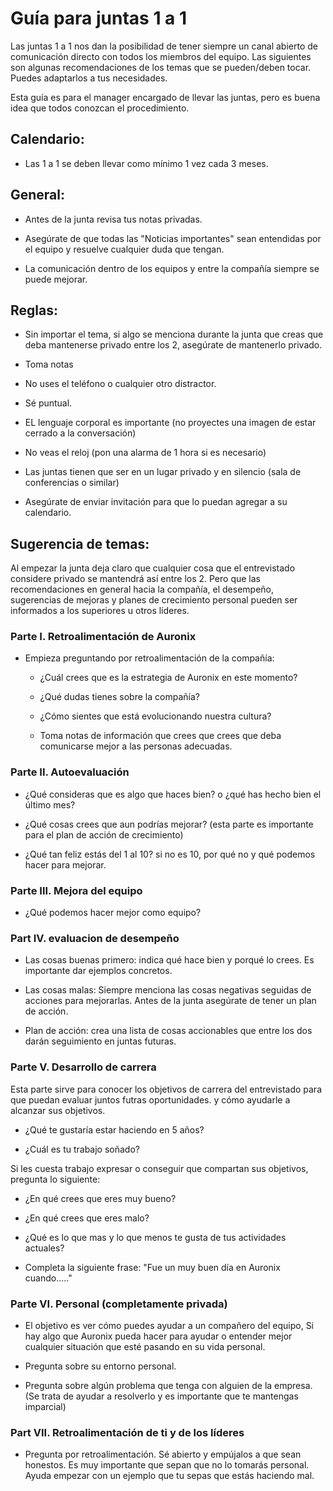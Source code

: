 # Guía para juntas 1 a 1

Las juntas 1 a 1 nos dan la posibilidad de tener siempre un canal abierto de comunicación directo con todos los miembros del equipo.
Las siguientes son algunas recomendaciones de los temas que se pueden/deben tocar. Puedes adaptarlos a tus necesidades.

Esta guía es para el manager encargado de llevar las juntas, pero es buena idea que todos conozcan el procedimiento.

## Calendario:

* Las 1 a 1 se deben llevar como mínimo 1 vez cada 3 meses.

## General:

* Antes de la junta revisa tus notas privadas.

* Asegúrate de que todas las "Noticias importantes" sean entendidas por el equipo y resuelve cualquier duda que tengan.

* La comunicación dentro de los equipos y entre la compañía siempre se puede mejorar.

## Reglas:

* Sin importar el tema, si algo se menciona durante la junta que creas que deba mantenerse privado entre los 2, asegúrate de mantenerlo privado.

* Toma notas

* No uses el teléfono o cualquier otro distractor.

* Sé puntual.

* EL lenguaje corporal es importante (no proyectes una imagen de estar cerrado a la conversación)

* No veas el reloj (pon una alarma de 1 hora si es necesario)

* Las juntas tienen que ser en un lugar privado y en silencio (sala de conferencias o similar)

* Asegúrate de enviar invitación para que lo puedan agregar a su calendario.


## Sugerencia de temas:

Al empezar la junta deja claro que cualquier cosa que el entrevistado considere privado se mantendrá así entre los 2. Pero que las recomendaciones en general hacia la compañía, el desempeño, sugerencias de mejoras y planes de crecimiento personal pueden ser informados a los superiores u otros líderes.

### Parte I. Retroalimentación de Auronix

* Empieza preguntando por retroalimentación de la compañía:

    * ¿Cuál crees que es la estrategia de Auronix en este momento?

    * ¿Qué dudas tienes sobre la compañía?

    * ¿Cómo sientes que está evolucionando nuestra cultura?

    * Toma notas de información que crees que crees que deba comunicarse mejor a las personas adecuadas.

### Parte II. Autoevaluación

* ¿Qué consideras que es algo que haces bien? o ¿qué has hecho bien el último mes?

* ¿Qué cosas crees que aun podrías mejorar? (esta parte es importante para el plan de acción de crecimiento)

* ¿Qué tan feliz estás del 1 al 10? si no es 10, por qué no y qué podemos hacer para mejorar.

### Parte III. Mejora del equipo

* ¿Qué podemos hacer mejor como equipo?

### Part IV. evaluacion de desempeño

* Las cosas buenas primero: indica qué hace bien y porqué lo crees. Es importante dar ejemplos concretos.

* Las cosas malas: Siempre menciona las cosas negativas seguidas de acciones para mejorarlas. Antes de la junta asegúrate de tener un plan de acción.

* Plan de acción: crea una lista de cosas accionables que entre los dos darán seguimiento en juntas futuras.

### Parte V. Desarrollo de carrera

Esta parte sirve para conocer los objetivos de carrera del entrevistado para que puedan evaluar juntos futras oportunidades. y cómo ayudarle a alcanzar sus objetivos.

* ¿Qué te gustaría estar haciendo en 5 años?

* ¿Cuál es tu trabajo soñado?

Si les cuesta trabajo expresar o conseguir que compartan sus objetivos, pregunta lo siguiente:

* ¿En qué crees que eres muy bueno?

* ¿En qué crees que eres malo?

* ¿Qué es lo que mas y lo que menos te gusta de tus actividades actuales?

* Completa la siguiente frase: "Fue un muy buen día en Auronix cuando....."

### Parte VI. Personal **(completamente privada)**

* El objetivo es ver cómo puedes ayudar a un compañero del equipo, Si hay algo que Auronix pueda hacer para ayudar o entender mejor cualquier situación que esté pasando en su vida personal.

* Pregunta sobre su entorno personal.

* Pregunta sobre algún problema que tenga con alguien de la empresa. (Se trata de ayudar a resolverlo y es importante que te mantengas imparcial)

### Part VII. Retroalimentación de ti y de los líderes

* Pregunta por retroalimentación. Sé abierto y empújalos a que sean honestos. Es muy importante que sepan que no lo tomarás personal. Ayuda empezar con un ejemplo que tu sepas que estás haciendo mal.
